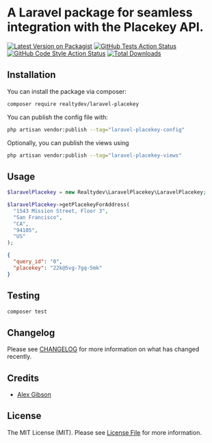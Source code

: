 # A Laravel package for seamless integration with the Placekey API.

[![Latest Version on Packagist](https://img.shields.io/packagist/v/realtydev/laravel-placekey.svg?style=flat-square)](https://packagist.org/packages/realtydev/laravel-placekey)
[![GitHub Tests Action Status](https://img.shields.io/github/actions/workflow/status/realtydev/laravel-placekey/run-tests.yml?branch=main&label=tests&style=flat-square)](https://github.com/realtydev/laravel-placekey/actions?query=workflow%3Arun-tests+branch%3Amain)
[![GitHub Code Style Action Status](https://img.shields.io/github/actions/workflow/status/realtydev/laravel-placekey/fix-php-code-style-issues.yml?branch=main&label=code%20style&style=flat-square)](https://github.com/realtydev/laravel-placekey/actions?query=workflow%3A"Fix+PHP+code+style+issues"+branch%3Amain)
[![Total Downloads](https://img.shields.io/packagist/dt/realtydev/laravel-placekey.svg?style=flat-square)](https://packagist.org/packages/realtydev/laravel-placekey)





## Installation

You can install the package via composer:

```bash
composer require realtydev/laravel-placekey
```


You can publish the config file with:

```bash
php artisan vendor:publish --tag="laravel-placekey-config"
```

Optionally, you can publish the views using

```bash
php artisan vendor:publish --tag="laravel-placekey-views"
```

## Usage

```php
$laravelPlacekey = new Realtydev\LaravelPlacekey\LaravelPlacekey;

$laravelPlacekey->getPlacekeyForAddress(
  "1543 Mission Street, Floor 3",
  "San Francisco",
  "CA",
  "94105", 
  "US"
);
```

```json
{
  "query_id": "0",
  "placekey": "22k@5vg-7gq-5mk"
}
```

## Testing

```bash
composer test
```

## Changelog

Please see [CHANGELOG](CHANGELOG.md) for more information on what has changed recently.


## Credits

- [Alex Gibson](https://github.com/realtydev)

## License

The MIT License (MIT). Please see [License File](LICENSE.md) for more information.
